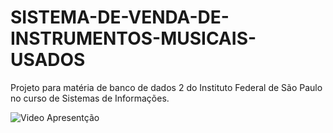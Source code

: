# SISTEMA-DE-VENDA-DE-INSTRUMENTOS-MUSICAIS-USADOS
Projeto para matéria de banco de dados 2 do Instituto Federal de São Paulo no curso de Sistemas de Informações. 

![Video Apresentção](https://youtu.be/y_PItZXBXEU)
